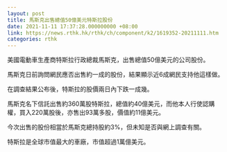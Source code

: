 ```yaml
---
layout: post
title: 馬斯克出售總值50億美元特斯拉股份
date: 2021-11-11 17:37:28.000000000 +08:00
link: https://news.rthk.hk/rthk/ch/component/k2/1619352-20211111.htm
categories: rthk
---
```


美國電動車生產商特斯拉行政總裁馬斯克，出售總值50億美元的公司股份。

馬斯克日前詢問網民應否出售約一成的股份，結果顯示近6成網民支持他這樣做。

在調查結果公布後，特斯拉的股價兩日內下跌一成幾。

馬斯克名下信託出售約360萬股特斯拉，總值約40億美元，而他本人行使認購權，買入220萬股後，亦售出93萬多股，價值約11億美元。

今次出售的股份相當於馬斯克總持股約3%，但未知是否與網上調查有關。

特斯拉是全球市值最大的車廠，市值超過1萬億美元。
